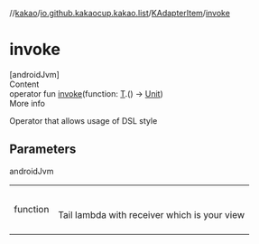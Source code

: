 //[kakao](../../../index.md)/[io.github.kakaocup.kakao.list](../index.md)/[KAdapterItem](index.md)/[invoke](invoke.md)



# invoke  
[androidJvm]  
Content  
operator fun [invoke](invoke.md)(function: [T](index.md).() -> [Unit](https://kotlinlang.org/api/latest/jvm/stdlib/kotlin/-unit/index.html))  
More info  


Operator that allows usage of DSL style



## Parameters  
  
androidJvm  
  
| | |
|---|---|
| <a name="io.github.kakaocup.kakao.list/KAdapterItem/invoke/#kotlin.Function1[TypeParam(bounds=[kotlin.Any?]),kotlin.Unit]/PointingToDeclaration/"></a>function| <a name="io.github.kakaocup.kakao.list/KAdapterItem/invoke/#kotlin.Function1[TypeParam(bounds=[kotlin.Any?]),kotlin.Unit]/PointingToDeclaration/"></a><br><br>Tail lambda with receiver which is your view<br><br>|
  
  



